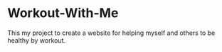 # Workout-With-Me
This my project to create a website for helping myself and others to be healthy by workout.
